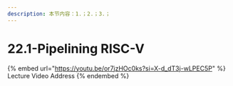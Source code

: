 ```yaml
---
description: 本节内容：1.；2.；3.；
---
```


# 22.1-Pipelining RISC-V

{% embed url="https://youtu.be/or7jzHOc0ks?si=X-d_dT3j-wLPEC5P" %}
Lecture Video Address
{% endembed %}
